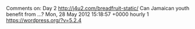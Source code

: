 Comments on: Day 2 http://j4u2.com/breadfruit-static/ Can Jamaican youth benefit from ...? Mon, 28 May 2012 15:18:57 +0000  hourly   1  https://wordpress.org/?v=5.2.4